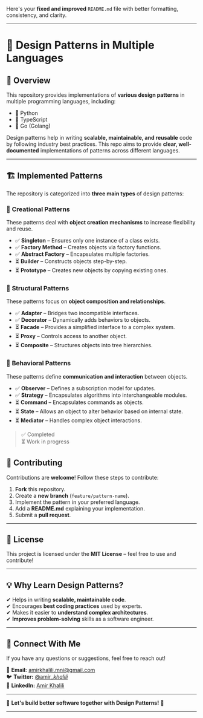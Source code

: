 Here's your **fixed and improved** `README.md` file with better formatting, consistency, and clarity.

---

# 🚀 Design Patterns in Multiple Languages

## 📌 Overview

This repository provides implementations of **various design patterns** in multiple programming languages, including:

- 🐍 Python
- 🦜 TypeScript
- 🐹 Go (Golang)

Design patterns help in writing **scalable, maintainable, and reusable** code by following industry best practices. This repo aims to provide **clear, well-documented** implementations of patterns across different languages.

---

## 🏗 **Implemented Patterns**

The repository is categorized into **three main types** of design patterns:

### 🔹 **Creational Patterns**

These patterns deal with **object creation mechanisms** to increase flexibility and reuse.

- ✅ **Singleton** – Ensures only one instance of a class exists.
- ✅ **Factory Method** – Creates objects via factory functions.
- ✅ **Abstract Factory** – Encapsulates multiple factories.
- ⏳ **Builder** – Constructs objects step-by-step.
- ⏳ **Prototype** – Creates new objects by copying existing ones.

### 🔹 **Structural Patterns**

These patterns focus on **object composition and relationships**.

- ✅ **Adapter** – Bridges two incompatible interfaces.
- ✅ **Decorator** – Dynamically adds behaviors to objects.
- ⏳ **Facade** – Provides a simplified interface to a complex system.
- ⏳ **Proxy** – Controls access to another object.
- ⏳ **Composite** – Structures objects into tree hierarchies.

### 🔹 **Behavioral Patterns**

These patterns define **communication and interaction** between objects.

- ✅ **Observer** – Defines a subscription model for updates.
- ✅ **Strategy** – Encapsulates algorithms into interchangeable modules.
- ⏳ **Command** – Encapsulates commands as objects.
- ⏳ **State** – Allows an object to alter behavior based on internal state.
- ⏳ **Mediator** – Handles complex object interactions.

> ✅ Completed  
> ⏳ Work in progress

## 🎯 **Contributing**

Contributions are **welcome**! Follow these steps to contribute:

1. **Fork** this repository.
2. Create a **new branch** (`feature/pattern-name`).
3. Implement the pattern in your preferred language.
4. Add a **README.md** explaining your implementation.
5. Submit a **pull request**.

---

## 📄 **License**

This project is licensed under the **MIT License** – feel free to use and contribute!

---

## 💡 **Why Learn Design Patterns?**

✔ Helps in writing **scalable, maintainable code**.  
✔ Encourages **best coding practices** used by experts.  
✔ Makes it easier to **understand complex architectures**.  
✔ **Improves problem-solving** skills as a software engineer.

---

## 🤝 **Connect With Me**

If you have any questions or suggestions, feel free to reach out!

📧 **Email:** [amirkhalili.mni@gmail.com](mailto:amirkhalili.mni@gmail.com)  
🐦 **Twitter:** [@amir\__khalili_](https://x.com/amir__khalili_)  
📢 **LinkedIn:** [Amir Khalili](https://linkedin.com/in/your-name)

---

🚀 **Let's build better software together with Design Patterns!** 🚀

---
